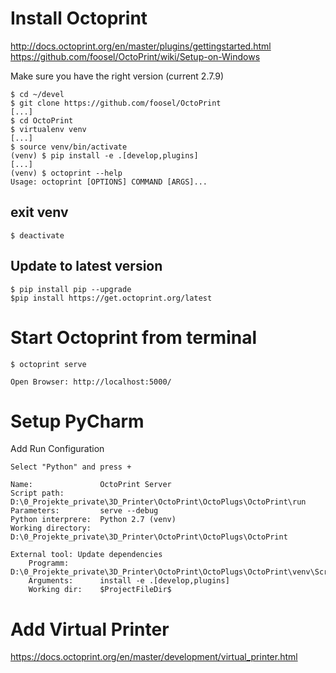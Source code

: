 # Install Octoprint

http://docs.octoprint.org/en/master/plugins/gettingstarted.html
https://github.com/foosel/OctoPrint/wiki/Setup-on-Windows

Make sure you have the right version (current 2.7.9)


    $ cd ~/devel
    $ git clone https://github.com/foosel/OctoPrint
    [...]
    $ cd OctoPrint
    $ virtualenv venv
    [...]
    $ source venv/bin/activate
    (venv) $ pip install -e .[develop,plugins]
    [...]
    (venv) $ octoprint --help
    Usage: octoprint [OPTIONS] COMMAND [ARGS]...

## exit venv

    $ deactivate

## Update to latest version
    $ pip install pip --upgrade
    $pip install https://get.octoprint.org/latest

# Start Octoprint from terminal
    
    $ octoprint serve

    Open Browser: http://localhost:5000/


# Setup PyCharm
Add Run Configuration

    Select "Python" and press +

    Name:				OctoPrint Server
    Script path:		D:\0_Projekte_private\3D_Printer\OctoPrint\OctoPlugs\OctoPrint\run
    Parameters:			serve --debug
    Python interprere:	Python 2.7 (venv)	
    Working directory:	D:\0_Projekte_private\3D_Printer\OctoPrint\OctoPlugs\OctoPrint

    External tool: Update dependencies
        Programm:		D:\0_Projekte_private\3D_Printer\OctoPrint\OctoPlugs\OctoPrint\venv\Scripts\pip.exe
        Arguments:		install -e .[develop,plugins]
        Working dir:	$ProjectFileDir$

# Add Virtual Printer

https://docs.octoprint.org/en/master/development/virtual_printer.html

